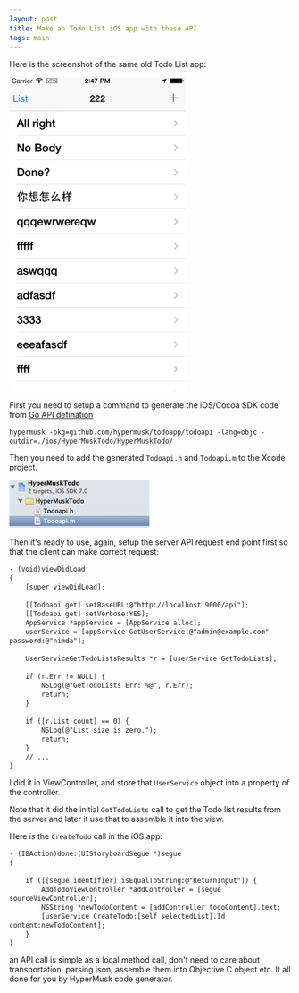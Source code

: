 ```yaml
---
layout: post
title: Make an Todo List iOS app with these API
tags: main
---
```

Here is the screenshot of the same old Todo List app:

![](/images/todo-lists-ios-app/screensample.png)

First you need to setup a command to generate the iOS/Cocoa SDK code from [Go API defination](https://github.com/hypermusk/todoapp/blob/master/todoapi/api.go)

	hypermusk -pkg=github.com/hypermusk/todoapp/todoapi -lang=objc -outdir=./ios/HyperMuskTodo/HyperMuskTodo/

Then you need to add the generated `Todoapi.h` and `Todoapi.m` to the Xcode project.

![](/images/todo-lists-ios-app/sdkfiles.png)


Then it's ready to use, again, setup the server API request end point first so that the client can make correct request:

	- (void)viewDidLoad
	{
	    [super viewDidLoad];

	    [[Todoapi get] setBaseURL:@"http://localhost:9000/api"];
	    [[Todoapi get] setVerbose:YES];
	    AppService *appService = [AppService alloc];
	    userService = [appService GetUserService:@"admin@example.com" password:@"nimda"];

	    UserServiceGetTodoListsResults *r = [userService GetTodoLists];

	    if (r.Err != NULL) {
	        NSLog(@"GetTodoLists Err: %@", r.Err);
	        return;
	    }

	    if ([r.List count] == 0) {
	        NSLog(@"List size is zero.");
	        return;
	    }
	    // ...
	}


I did it in ViewController, and store that `UserService` object into a property of the controller.

Note that it did the initial `GetTodoLists` call to get the Todo list results from the server and later it use that to assemble it into the view.

Here is the `CreateTodo` call in the iOS app:

	- (IBAction)done:(UIStoryboardSegue *)segue
	{

	    if ([[segue identifier] isEqualToString:@"ReturnInput"]) {
	        AddTodoViewController *addController = [segue sourceViewController];
	        NSString *newTodoContent = [addController todoContent].text;
	        [userService CreateTodo:[self selectedList].Id content:newTodoContent];
	    }
	}


an API call is simple as a local method call, don't need to care about transportation, parsing json, assemble them into Objective C object etc. It all done for you by HyperMusk code generator.


